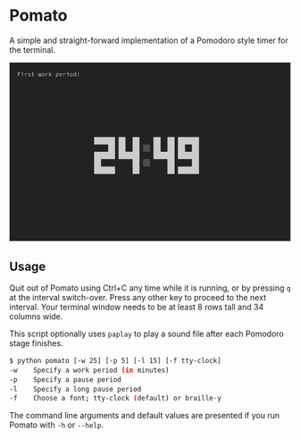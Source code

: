 # Pomato

A simple and straight-forward implementation of a Pomodoro style timer for the terminal.


![Work, you peon!](screenshot.png)

## Usage
Quit out of Pomato using Ctrl+C any time while it is running, or by pressing `q` at the interval switch-over. Press any other key to proceed to the next interval. Your terminal window needs to be at least 8 rows tall and 34 columns wide.

This script optionally uses `paplay` to play a sound file after each Pomodoro stage finishes.


```bash
$ python pomato [-w 25] [-p 5] [-l 15] [-f tty-clock]
-w    Specify a work period (in minutes)
-p    Specify a pause period
-l    Specify a long pause period
-f    Choose a font; tty-clock (default) or braille-y
```

The command line arguments and default values are presented if you run Pomato with `-h` or `--help`.
